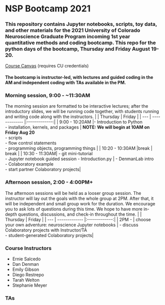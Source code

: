# NSP Bootcamp 2021

### This repository contains Jupyter notebooks, scripts, toy data, and other materials for the 2021 University of Colorado Neuroscience Graduate Program incoming 1st year quantitative methods and coding bootcamp. This repo for the python days of the bootcamp, Thursday and Friday August 19-20. 

[Course Canvas](https://ucdenver.instructure.com/courses/480895) (requires CU credentials)
<br>

#### The bootcamp is instructor-led, with lectures and guided coding in the AM and independent coding with TAs available in the PM. 

### Morning session, 9:00 - ~11:30AM
The morning session are  formatted to be interactive lectures; after the introductory slides, we will be running code together, with students running and writing code along with the instructors. 
| | Thursday        | Friday      | 
| --- | ------------- |:-------------:| 
| 9:00 - 10:20AM |- Introduction to Python  <br>- installation, kernels, and packages | **NOTE: We will begin at 10AM on Friday Aug 20** <br> - scripts  <br> - flow control statements  <br> - programming objects, programming things | 
| 10:20 - 10:30AM |break     | break     | 
| 10:30 - 11:30AM| -  git mini-tutorial <br> - Jupyter notebook guided session - Introduction.py | - DenmanLab intro  <br> - Colaboratory example <br> - start partner Colaboratory projects| 



### Afternoon session, 2:00 - 4:00PM+
The afternoon sessions will be held as a looser group session. The instructor will lay out the goals with the whole group at 2PM. After that, it will be independent and small group work for the duration. We encourage you to ask lots of questions during this time. We hope to have more in-depth questions, discussions, and check-in throughout the time.
| | Thursday        | Friday      | 
| --- | ------------- |:-------------:| 
| 2PM - | choose your own adventure: neuroscience Jupyter notebooks | - discuss Colaboratory projects with Instructor/TA  <br> - student-generated Colaboratory projects| 

### Course Instructors
- Ernie Salcedo
- Dan Denman
- Emily Gibson
- Diego Restrepo
- Tarah Welton
- Stephanie Meyer

### TAs

